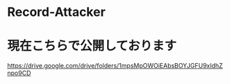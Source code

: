 # Record-Attacker
# 現在こちらで公開しております
https://drive.google.com/drive/folders/1mpsMpOWOiEAbsBOYJGFU9xIdhZnpo9CD
